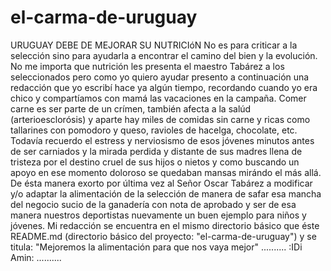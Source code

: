 # el-carma-de-uruguay
URUGUAY DEBE DE MEJORAR SU NUTRICIóN
No es para criticar a la selección sino para ayudarla a encontrar el camino del bien y la evolución. No me importa que nutrición les presenta el maestro Tabárez a los seleccionados pero como yo quiero ayudar presento a continuación una redacción que yo escribí hace ya algún tiempo, recordando cuando yo era chico y compartíamos con mamá las vacaciones en la campaña. Comer carne es ser parte de un crímen, también afecta a la salúd (arterioesclorósis) y aparte hay miles de comidas sin carne y ricas como tallarines con pomodoro y queso, ravioles de hacelga, chocolate, etc. Todavía recuerdo el estress y nerviosismo de esos jóvenes minutos antes de ser carniados y la mirada perdida y distante de sus madres llena de tristeza por el destino cruel de sus hijos o nietos y como buscando un apoyo en ese momento doloroso se quedaban mansas mirándo el más allá. De ésta manera exorto por última vez al Señor Oscar Tabárez a modificar y/o adaptar la alimentación de la selección de manera de safar esa mancha del negocio sucio de la ganadería con nota de aprobado y ser de esa manera nuestros deportistas nuevamente un buen ejemplo para niños y jóvenes. Mi redacción se encuentra en el mismo directorio básico que éste README.md (directorio básico del proyecto: "el-carma-de-uruguay") y se titula: "Mejoremos la alimentación para que nos vaya mejor"
..........
:IDi Amin:
..........
